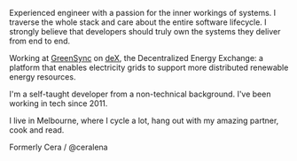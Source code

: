 Experienced engineer with a passion for the inner workings of systems. I traverse the whole stack and care about the entire software lifecycle. I strongly believe that developers should truly own the systems they deliver from end to end.

Working at [GreenSync](https://github.com/greensync) on [deX](https://dex.energy), the Decentralized Energy Exchange: a platform that enables electricity grids to support more distributed renewable energy resources.

I'm a self-taught developer from a non-technical background. I've been working in tech since 2011.

I live in Melbourne, where I cycle a lot, hang out with my amazing partner, cook and read.

Formerly Cera / @ceralena
